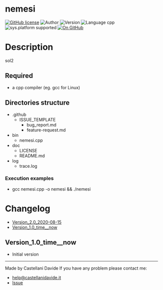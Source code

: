 # nemesi
[![GitHub license](https://img.shields.io/badge/license-GNU-green?style=flat)](https://github.com/CastellaniDavide/nemesi/blob/master/LICENSE) ![Author](https://img.shields.io/badge/author-Castellani%20Davide-green?style=flat) ![Version](https://img.shields.io/badge/version-v01.01-blue?style=flat) ![Language cpp](https://img.shields.io/badge/language-cpp-yellowgreen?style=flat) ![sys.platform supported](https://img.shields.io/badge/OS%20platform%20supported-All-blue?style=flat) [![On GitHub](https://img.shields.io/badge/on%20GitHub-True-green?style=flat&logo=github)](https://github.com/CastellaniDavide/nemesi)

# Description
sol2

## Required
 - a cpp compiler (eg. gcc for Linux)
 

## Directories structure
 - .github
   - ISSUE_TEMPLATE
     - bug_report.md
     - feature-request.md
 - bin
	 - nemesi.cpp
 - doc
   - LICENSE
   - README.md
 - log
	 - trace.log
   
### Execution examples
 - gcc nemesi.cpp -o nemesi && ./nemesi

# Changelog
 - [Version_2.0_2020-08-15](#Version_20_2020-08-15)
 - [Version_1.0_time__now](#Version_10_time__now)


## Version_1.0_time__now
 - Initial version

---
Made by Castellani Davide 
If you have any problem please contact me:
- help@castellanidavide.it
- [Issue](https://github.com/CastellaniDavide/nemesi/issues)
